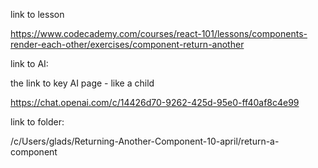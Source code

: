 link to lesson

https://www.codecademy.com/courses/react-101/lessons/components-render-each-other/exercises/component-return-another


link to AI:


the link to key AI page - like a child

https://chat.openai.com/c/14426d70-9262-425d-95e0-ff40af8c4e99


link to folder:

/c/Users/glads/Returning-Another-Component-10-april/return-a-component
